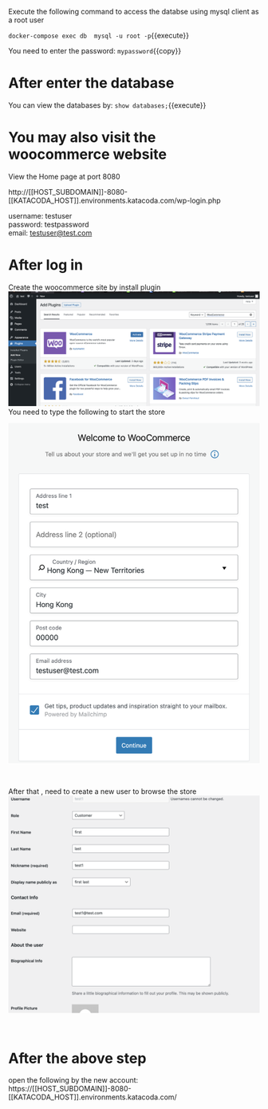 Execute the following command to  access the databse using mysql client as a root user

`docker-compose exec db  mysql -u root -p`{{execute}}


You need to enter the password:
`mypassword`{{copy}}

# After enter the database
You can view the databases by:
 `show databases;`{{execute}}


# You may also visit the woocommerce website

View the Home page at port 8080 
<br>

http://[[HOST_SUBDOMAIN]]-8080-[[KATACODA_HOST]].environments.katacoda.com/wp-login.php

username: testuser
<br>
password: testpassword
<br>
email: testuser@test.com

# After log in
Create the woocommerce site by install plugin
![plugin](./assets/plugin.png)
<br>
You need to type the following to start the store

![start](./assets/start.png)

<br>

After that , need to create a new user to browse the store
![create_user](./assets/create_user.png)

<br>

# After the above step
open the following by the new account:
<br>
https://[[HOST_SUBDOMAIN]]-8080-[[KATACODA_HOST]].environments.katacoda.com/











